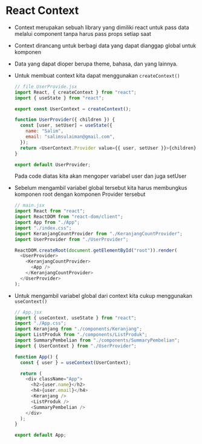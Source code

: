 # React Context

- Context merupakan sebuah library yang dimiliki react untuk pass data melalui component tanpa harus pass props setiap saat
- Context dirancang untuk berbagi data yang dapat dianggap global untuk komponen
- Data yang dapat dioper berupa theme, bahasa, dan yang lainnya.
- Untuk membuat context kita dapat menggunakan `createContext()`

  ```js
  // file UserProvide.jsx
  import React, { createContext } from "react";
  import { useState } from "react";

  export const UserContext = createContext();

  function UserProvider({ children }) {
    const [user, setUser] = useState({
      name: "Salim",
      email: "salimsulaiman@gmail.com",
    });
    return <UserContext.Provider value={{ user, setUser }}>{children}</UserContext.Provider>;
  }

  export default UserProvider;
  ```

  Pada code diatas kita akan mengoper variabel user dan juga setUser

- Sebelum mengambil variabel global tersebut kita harus membungkus komponen root dengan komponen Provider tersebut

  ```js
  // main.jsx
  import React from "react";
  import ReactDOM from "react-dom/client";
  import App from "./App";
  import "./index.css";
  import KeranjangCountProvider from "./KeranjangCountProvider";
  import UserProvider from "./UserProvider";

  ReactDOM.createRoot(document.getElementById("root")).render(
    <UserProvider>
      <KeranjangCountProvider>
        <App />
      </KeranjangCountProvider>
    </UserProvider>
  );
  ```

- Untuk mengambil variabel global dari context kita cukup menggunakan `useContext()`

  ```js
  // App.jsx
  import { useContext, useState } from "react";
  import "./App.css";
  import Keranjang from "./components/Keranjang";
  import ListProduk from "./components/ListProduk";
  import SummaryPembelian from "./components/SummaryPembelian";
  import { UserContext } from "./UserProvider";

  function App() {
    const { user } = useContext(UserContext);

    return (
      <div className="App">
        <h2>{user.name}</h2>
        <h4>{user.email}</h4>
        <Keranjang />
        <ListProduk />
        <SummaryPembelian />
      </div>
    );
  }

  export default App;
  ```
